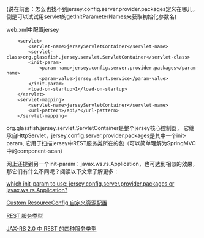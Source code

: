 
(说在前面：怎么也找不到jersey.config.server.provider.packages定义在哪儿，倒是可以试试用servlet的getInitParameterNames来获取初始化参数名)

web.xml中配置jersey
```
    <servlet>
        <servlet-name>jerseyServletContainer</servlet-name>
        <servlet-class>org.glassfish.jersey.servlet.ServletContainer</servlet-class>
        <init-param>
            <param-name>jersey.config.server.provider.packages</param-name>
            <param-value>jersey.start.service</param-value>
        </init-param>
        <load-on-startup>1</load-on-startup>
    </servlet>
    <servlet-mapping>
        <servlet-name>jerseyServletContainer</servlet-name>
        <url-pattern>/api/*</url-pattern>
    </servlet-mapping>
```

org.glassfish.jersey.servlet.ServletContainer是整个jersey核心控制器，
它继承自HttpServlet，jersey.config.server.provider.packages是其中一个init-param,
它用于扫描jersey中REST服务类所在的包（可以简单理解为SpringMVC中的component-scan）

网上还提到另一个init-param：javax.ws.rs.Application，也可达到相似的效果，那它们有什么不同呢？阅读以下文章了解更多：

[which init-param to use: jersey.config.server.provider.packages or javax.ws.rs.Application?](https://stackoverflow.com/questions/22994690/which-init-param-to-use-jersey-config-server-provider-packages-or-javax-ws-rs-a)

[Custom ResourceConfig 自定义资源配置](https://waylau.gitbooks.io/rest-in-action/content/docs/Custom%20ResourceConfig.html)

[REST 服务类型](https://www.jianshu.com/p/ae316fa2dcd0)

[JAX-RS 2.0 中 REST 的四种服务类型](https://segmentfault.com/a/1190000002489170)

